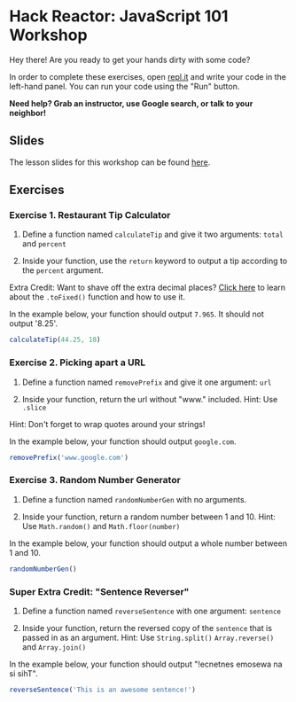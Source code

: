 # Hack Reactor: JavaScript 101 Workshop

Hey there! Are you ready to get your hands dirty with some code? 

In order to complete these exercises, open [repl.it](https://repl.it/) and write your code in the left-hand panel. You can run your code using the "Run" button.

**Need help? Grab an instructor, use Google search, or talk to your neighbor!**

## Slides

The lesson slides for this workshop can be found [here](https://docs.google.com/presentation/d/e/2PACX-1vSTVul9oGeIhxt7bitkxoPdNknoiZFYw66a0aDHb8OfNlNyVBnTSy9pzwzT0qzln5kGCHJiWAl4LwKR/pub?start=false&loop=false&delayms=60000).

## Exercises

### Exercise 1. Restaurant Tip Calculator

  1) Define a function named `calculateTip` and give it two arguments: `total` and `percent`

  2) Inside your function, use the `return` keyword to output a tip according to the `percent` argument.

  Extra Credit: Want to shave off the extra decimal places? [Click here](https://developer.mozilla.org/en-US/docs/Web/JavaScript/Reference/Global_Objects/Number/toFixed) to learn about the `.toFixed()` function and how to use it.

In the example below, your function should output `7.965`. It should not output '8.25'.

```js
calculateTip(44.25, 18)
```

### Exercise 2. Picking apart a URL

  1) Define a function named `removePrefix` and give it one argument: `url`

  2) Inside your function, return the url without "www." included. Hint: Use `.slice`

  Hint: Don't forget to wrap quotes around your strings!

In the example below, your function should output `google.com`.

```js
removePrefix('www.google.com')
```

### Exercise 3. Random Number Generator

  1) Define a function named `randomNumberGen` with no arguments.

  2) Inside your function, return a random number between 1 and 10. Hint: Use `Math.random()` and `Math.floor(number)`

In the example below, your function should output a whole number between 1 and 10.

```js
randomNumberGen()
```

### Super Extra Credit: "Sentence Reverser"

  1) Define a function named `reverseSentence` with one argument: `sentence`

  2) Inside your function, return the reversed copy of the `sentence` that is passed in as an argument. Hint: Use `String.split()` `Array.reverse()` and `Array.join()`

In the example below, your function should output "!ecnetnes emosewa na si sihT".

```js
reverseSentence('This is an awesome sentence!')
```